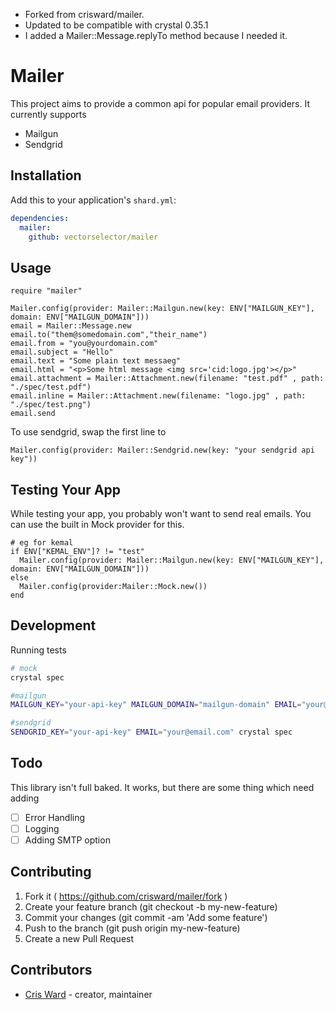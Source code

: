 - Forked from crisward/mailer. 
- Updated to be compatible with crystal 0.35.1
- I added a Mailer::Message.replyTo method because I needed it.

# Mailer

This project aims to provide a common api for popular email providers. It currently supports
* Mailgun
* Sendgrid


## Installation

Add this to your application's `shard.yml`:

```yaml
dependencies:
  mailer:
    github: vectorselector/mailer
```

## Usage

```crystal
require "mailer"

Mailer.config(provider: Mailer::Mailgun.new(key: ENV["MAILGUN_KEY"], domain: ENV["MAILGUN_DOMAIN"]))
email = Mailer::Message.new
email.to("them@somedomain.com","their_name")
email.from = "you@yourdomain.com"
email.subject = "Hello"
email.text = "Some plain text messaeg"
email.html = "<p>Some html message <img src='cid:logo.jpg'></p>"
email.attachment = Mailer::Attachment.new(filename: "test.pdf" , path: "./spec/test.pdf")
email.inline = Mailer::Attachment.new(filename: "logo.jpg" , path: "./spec/test.png")
email.send
```

To use sendgrid, swap the first line to

```
Mailer.config(provider: Mailer::Sendgrid.new(key: "your sendgrid api key"))
```

## Testing Your App

While testing your app, you probably won't want to send real emails.
You can use the built in Mock provider for this.

```crystal
# eg for kemal
if ENV["KEMAL_ENV"]? != "test"
  Mailer.config(provider: Mailer::Mailgun.new(key: ENV["MAILGUN_KEY"], domain: ENV["MAILGUN_DOMAIN"]))
else
  Mailer.config(provider:Mailer::Mock.new())
end
```

## Development

Running tests

```bash
# mock
crystal spec

#mailgun
MAILGUN_KEY="your-api-key" MAILGUN_DOMAIN="mailgun-domain" EMAIL="your@email.com" crystal spec

#sendgrid
SENDGRID_KEY="your-api-key" EMAIL="your@email.com" crystal spec

```


## Todo

This library isn't full baked. It works, but there are some thing which need adding
- [ ] Error Handling
- [ ] Logging
- [ ] Adding SMTP option

## Contributing

1. Fork it ( https://github.com/crisward/mailer/fork )
2. Create your feature branch (git checkout -b my-new-feature)
3. Commit your changes (git commit -am 'Add some feature')
4. Push to the branch (git push origin my-new-feature)
5. Create a new Pull Request

## Contributors

- [Cris Ward](https://github.com/crisward) - creator, maintainer
